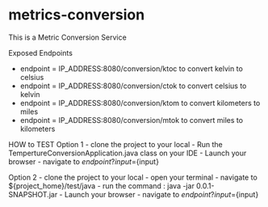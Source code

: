 # metrics-conversion
This is a Metric Conversion Service

Exposed Endpoints
  - endpoint = IP_ADDRESS:8080/conversion/ktoc to convert kelvin to celsius
  - endpoint = IP_ADDRESS:8080/conversion/ctok to convert celsius to kelvin
  - endpoint = IP_ADDRESS:8080/conversion/ktom to convert kilometers to miles
  - endpoint = IP_ADDRESS:8080/conversion/mtok to convert miles to kilometers

HOW to TEST
  Option 1
    - clone the project to your local
    - Run the TempertureConversionApplication.java class on your IDE
    - Launch your browser
    - navigate to ${endpoint}?input=${input}
  
  Option 2
    - clone the project to your local
    - open your terminal
    - navigate to ${project_home}/test/java
    - run the command : java -jar 0.0.1-SNAPSHOT.jar
    - Launch your browser
    - navigate to ${endpoint}?input=${input}
  
